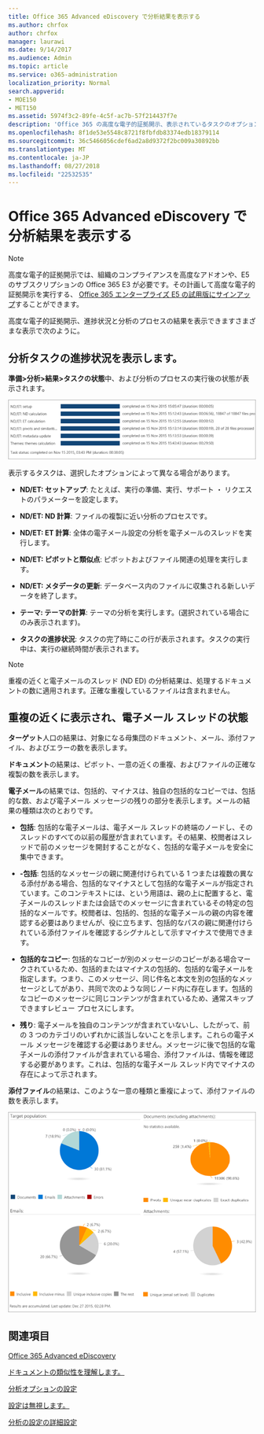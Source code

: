 ```yaml
---
title: Office 365 Advanced eDiscovery で分析結果を表示する
ms.author: chrfox
author: chrfox
manager: laurawi
ms.date: 9/14/2017
ms.audience: Admin
ms.topic: article
ms.service: o365-administration
localization_priority: Normal
search.appverid:
- MOE150
- MET150
ms.assetid: 5974f3c2-89fe-4c5f-ac7b-57f214437f7e
description: 'Office 365 の高度な電子的証拠開示、表示されているタスクのオプションの定義の分析処理の結果を表示する場所を理解します。  '
ms.openlocfilehash: 8f1de53e5548c8721f8fbfdb83374edb18379114
ms.sourcegitcommit: 36c5466056cdef6ad2a8d9372f2bc009a30892bb
ms.translationtype: MT
ms.contentlocale: ja-JP
ms.lasthandoff: 08/27/2018
ms.locfileid: "22532535"
---
```

# <a name="view-analyze-results-in-office-365-advanced-ediscovery"></a>Office 365 Advanced eDiscovery で分析結果を表示する

> [!NOTE]
> 高度な電子的証拠開示では、組織のコンプライアンスを高度なアドオンや、E5 のサブスクリプションの Office 365 E3 が必要です。その計画して高度な電子的証拠開示を実行する、 [Office 365 エンタープライズ E5 の試用版にサインアップ](https://go.microsoft.com/fwlink/p/?LinkID=698279)することができます。 
  
高度な電子的証拠開示、進捗状況と分析のプロセスの結果を表示できますさまざまな表示で次のように。
  
## <a name="view-analyze-task-status"></a>分析タスクの進捗状況を表示します。

**準備\>分析\>結果\>タスクの状態**中、および分析のプロセスの実行後の状態が表示されます。 
  
![タスクの進捗状況の分析](media/d0372978-ce08-4f4e-a1fc-aa918ae44364.png)
  
表示するタスクは、選択したオプションによって異なる場合があります。 
  
- **ND/ET: セットアップ**: たとえば、実行の準備、実行、サポート ・ リクエストのパラメーターを設定します。
    
- **ND/ET: ND 計算**: ファイルの複製に近い分析のプロセスです。
    
- **ND/ET: ET 計算**: 全体の電子メール設定の分析を電子メールのスレッドを実行します。
    
- **ND/ET: ピボットと類似点**: ピボットおよびファイル関連の処理を実行します。
    
- **ND/ET: メタデータの更新**: データベース内のファイルに収集される新しいデータを終了します。
    
- **テーマ: テーマの計算**: テーマの分析を実行します。(選択されている場合にのみ表示されます)。
    
- **タスクの進捗状況**: タスクの完了時にこの行が表示されます。タスクの実行中は、実行の継続時間が表示されます。
    
> [!NOTE]
> 重複の近くと電子メールのスレッド (ND ED) の分析結果は、処理するドキュメントの数に適用されます。正確な重複しているファイルは含まれません。 
  
## <a name="view-near-duplicates-and-email-threads-status"></a>重複の近くに表示され、電子メール スレッドの状態

**ターゲット**人口の結果は、対象になる母集団のドキュメント、メール、添付ファイル、およびエラーの数を表示します。 
  
**ドキュメント**の結果は、ピボット、一意の近くの重複、およびファイルの正確な複製の数を表示します。 
  
**電子メール**の結果では、包括的、マイナスは、独自の包括的なコピーでは、包括的な数、および電子メール メッセージの残りの部分を表示します。メールの結果の種類は次のとおりです。 
  
- **包括**: 包括的な電子メールは、電子メール スレッドの終端のノードし、そのスレッドのすべての以前の履歴が含まれています。その結果、校閲者はスレッドで前のメッセージを開封することがなく、包括的な電子メールを安全に集中できます。 
    
- **-包括**: 包括的なメッセージの親に関連付けられている 1 つまたは複数の異なる添付がある場合、包括的なマイナスとして包括的な電子メールが指定されています。このコンテキストには、という用語は、親の上に配置すると、電子メールのスレッドまたは会話でのメッセージに含まれているその特定の包括的なメールです。校閲者は、包括的、包括的な電子メールの親の内容を確認する必要はありませんが、役に立ちます、包括的なパスの親に関連付けられている添付ファイルを確認するシグナルとして示すマイナスで使用できます。 
    
- **包括的なコピー**: 包括的なコピーが別のメッセージのコピーがある場合マークされているため、包括的またはマイナスの包括的、包括的な電子メールを指定します。つまり、このメッセージ、同じ件名と本文を別の包括的なメッセージとしてがあり、共同で次のような同じノード内に存在します。包括的なコピーのメッセージに同じコンテンツが含まれているため、通常スキップできますレビュー プロセスにします。 
    
- **残り**: 電子メールを独自のコンテンツが含まれていないし、したがって、前の 3 つのカテゴリのいずれかに該当しないことを示します。これらの電子メール メッセージを確認する必要はありません。メッセージに後で包括的な電子メールの添付ファイルが含まれている場合、添付ファイルは、情報を確認する必要があります。これは、包括的な電子メール スレッド内でマイナスの存在によって示されます。
    
**添付ファイル**の結果は、このような一意の種類と重複によって、添付ファイルの数を表示します。 
  
![類似および電子メールのスレッド](media/54491303-0ee3-4739-b42e-d1ee486842fd.png)
  
## <a name="see-also"></a>関連項目

[Office 365 Advanced eDiscovery](office-365-advanced-ediscovery.md)
  
[ドキュメントの類似性を理解します。](understand-document-similarity-in-advanced-ediscovery.md)
  
[分析オプションの設定](set-analyze-options-in-advanced-ediscovery.md)
  
[設定は無視します。](set-ignore-text-in-advanced-ediscovery.md)
  
[分析の設定の詳細設定](view-analyze-results-in-advanced-ediscovery.md)


